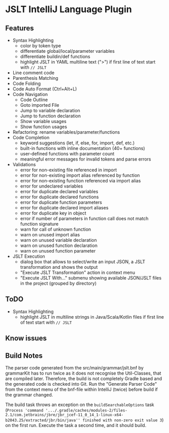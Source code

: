 # JSLT IntelliJ Language Plugin

## Features

* Syntax Highlighting
  * color by token type
  * differentiate global/local/parameter variables
  * differentiate buildin/def functions
  * highlight JSLT in YAML multiline text (">") if first line of text start with `// JSLT`
* Line comment code 
* Parenthesis Matching
* Code Folding
* Code Auto Format (Ctrl+Alt+L)
* Code Navigation
  * Code Outline
  * Goto imported File
  * Jump to variable declaration
  * Jump to function declaration
  * Show variable usages
  * Show function usages
* Refactoring: rename variables/parameter/functions
* Code Completion
  * keyword suggestions (let, if, else, for, import, def, etc.)
  * built-in functions with inline documentation (40+ functions)
  * user-defined functions with parameter count
  * meaningful error messages for invalid tokens and parse errors
* Validations
  * error for non-existing file referenced in import
  * error for non-existing import alias referenced by function
  * error for non-existing function referenced via import alias
  * error for undeclared variables
  * error for duplicate declared variables
  * error for duplicate declared functions
  * error for duplicate function parameters
  * error for duplicate declared import aliases
  * error for duplicate key in object
  * error if number of parameters in function call does not match function signature
  * warn for call of unknown function
  * warn on unused import alias
  * warn on unused variable declaration
  * warn on unused function declaration
  * warn on unused function parameter
* JSLT Execution
  * dialog box that allows to select/write an input JSON, a JSLT transformation and shows the output
  * "Execute JSLT Transformation" action in context menu
  * "Execute JSLT With..." submenu showing available JSON/JSLT files in the project (grouped by directory)

## ToDO

* Syntax Highlighting
    * highlight JSLT in multiline strings in Java/Scala/Kotlin files if first line of text start with `// JSLT`

## Know issues


## Build Notes

The parser code generated from the src/main/grammar/jslt.bnf by grammarKit has to run twice as it does not recognise the Util-Classes, that are compiled later.
Therefore, the build is not completely Gradle based and the generated code is checked into Git.
Run the "Generate Parser Code" from the context menu of the bnf-file within IntelliJ (twice) before build if the grammar changed.

The build task throws an exception on the `buildSearchableOptions` task (`Process 'command '.../.gradle/caches/modules-2/files-2.1/com.jetbrains/jbre/jbr_jcef-11_0_14_1-linux-x64-b2043.25/extracted/jbr/bin/java'' finished with non-zero exit value 3`) on the first run.
Execute the task a second time, and it should build.